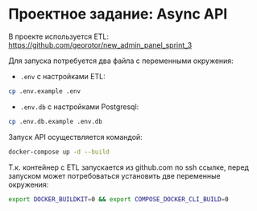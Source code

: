 # Проектное задание: Async API

В проекте используется ETL: https://github.com/georotor/new_admin_panel_sprint_3

Для запуска потребуется два файла с переменными окружения:

- `.env` с настройками ETL:
```bash
cp .env.example .env
```

- `.env.db` с настройками Postgresql:
```bash
cp .env.db.example .env.db
```

Запуск API осуществляется командой:
```bash
docker-compose up -d --build
```
Т.к. контейнер с ETL запускается из github.com по ssh ссылке, перед запуском может потребоваться установить две переменные окружения:
```bash
export DOCKER_BUILDKIT=0 && export COMPOSE_DOCKER_CLI_BUILD=0
```
